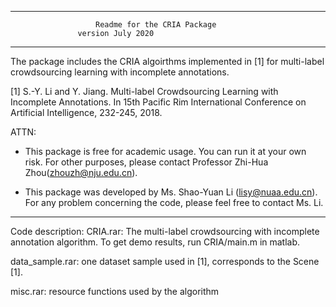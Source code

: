 




------------------------------------------------------------------------------------------
	                   Readme for the CRIA Package
	 		       version July 2020
------------------------------------------------------------------------------------------

The package includes the CRIA algoirthms implemented in [1] for multi-label crowdsourcing learning with incomplete annotations.  

[1] S.-Y. Li and Y. Jiang. Multi-label Crowdsourcing Learning
with Incomplete Annotations. In 15th Pacific Rim International Conference on Artificial Intelligence, 232-245, 2018.


ATTN: 
- This package is free for academic usage. You can run it at your own risk. For other
  purposes, please contact Professor Zhi-Hua Zhou(zhouzh@nju.edu.cn).

- This package was developed by Ms. Shao-Yuan Li (lisy@nuaa.edu.cn). For any
  problem concerning the code, please feel free to contact Ms. Li.

------------------------------------------------------------------------------------------



Code description: 
CRIA.rar:  The multi-label crowdsourcing with incomplete annotation  algorithm. To get demo results,  run CRIA/main.m in matlab.
  
data_sample.rar:  one dataset sample used in [1], corresponds to the Scene [1].

misc.rar:  resource functions used by the algorithm
 

